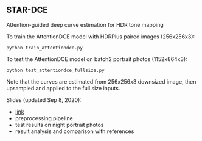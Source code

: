 ## STAR-DCE

Attention-guided deep curve estimation for HDR tone mapping

To train the AttentionDCE model with HDRPlus paired images (256x256x3):
```
python train_attentiondce.py
```

To test the AttentionDCE model on batch2 portrait photos (1152x864x3): 
```
python test_attentiondce_fullsize.py
```
Note that the curves are estimated from 256x256x3 downsized image, then upsampled and applied to the full size inputs.

Slides (updated Sep 8, 2020):
- [link](https://docs.google.com/presentation/d/14r4SLo9fWjnomDoTmO8GJuWz4MKa_TJO04OKvZX2cHg/edit?usp=sharing)
- preprocessing pipeline
- test results on night portrait photos
- result analysis and comparison with references

